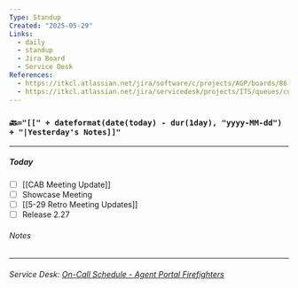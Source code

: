 ```yaml
---
Type: Standup
Created: "2025-05-29"
Links:
  - daily
  - standup
  - Jira Board
  - Service Desk
References:
  - https://itkcl.atlassian.net/jira/software/c/projects/AGP/boards/86
  - https://itkcl.atlassian.net/jira/servicedesk/projects/ITS/queues/custom/220
---
```

### 🔙`="[[" + dateformat(date(today) - dur(1day), "yyyy-MM-dd") + "|Yesterday's Notes]]"`
---
##### Today 
- [ ] [[CAB Meeting Update]]
- [ ] Showcase Meeting
- [ ] [[5-29 Retro Meeting Updates]]
- [ ] Release 2.27
###### Notes


---
###### Service Desk: [On-Call Schedule - Agent Portal Firefighters](https://itkcl.atlassian.net/jira/ops/who-is-on-call)
